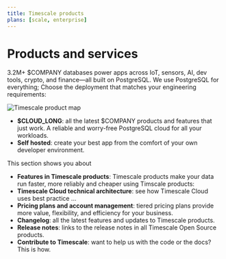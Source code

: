 ```yaml
---
title: Timescale products
plans: [scale, enterprise]
---
```


# Products and services

3.2M+ $COMPANY databases power apps across IoT, sensors, AI, dev tools, crypto, and
finance—all built on PostgreSQL. We use PostgreSQL for everything; Choose the deployment 
that matches your engineering requirements:

![Timescale product map](https://assets.timescale.com/docs/images/tsc-vpc-architecture.svg)

* **$CLOUD_LONG**: all the latest $COMPANY products and features that just work. A reliable and worry-free PostgreSQL cloud for all your workloads.
* **Self hosted**: create your best app from the comfort of your own developer environment.


This section shows you about
* **Features in Timescale products**: Timescale products make your data run faster, more reliably and cheaper 
   using Timscale products: 
* **Timescale Cloud technical architecture**: see how Timescale Cloud uses best practice ...  
* **Pricing plans and account management**: tiered pricing plans provide more value, flexibility, and efficiency for your business.
* **Changelog**: all the latest features and updates to Timescale products.
* **Release notes**: links to the release notes in all Timescale Open Source products.
* **Contribute to Timescale**: want to help us with the code or the docs? This is how. 
